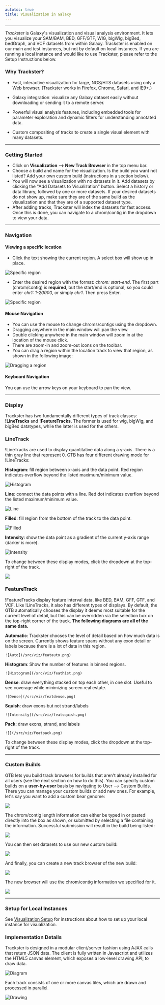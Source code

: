 ```yaml
---
autotoc: true
title: Visualization in Galaxy
---
```




----

*Trackster* is Galaxy's visualization and visual analysis environment. It lets you visualize your SAM/BAM, BED, GFF/GTF, WIG, bigWig, bigBed, bedGraph, and VCF datasets from within Galaxy. Trackster is enabled on our main and test instances, but not by default on local instances. If you are running a local instance and would like to use Trackster, please refer to the Setup Instructions below.

### Why Trackster?

* Fast, interactive visualization for large, NGS/HTS datasets using only a Web browser. (Trackster works in Firefox, Chrome, Safari, and IE9+.)
* Galaxy integration: visualize any Galaxy dataset easily without downloading or sending it to a remote server.

* Powerful visual analysis features, including embedded tools for parameter exploration and dynamic filters for understanding annotated data.
* Custom compositing of tracks to create a single visual element with many datasets.

----

### Getting Started

* Click on **Visualization --> New Track Browser** in the top menu bar.
* Choose a build and name for the visualization. Is the build you want not listed? Add your own custom build (instructions in a section below).
* You will now see a visualization with no datasets in it. Add datasets by clicking the "Add Datasets to Visualization" button. Select a history or data library, followed by one or more datasets. If your desired datasets do not show up, make sure they are of the same build as the visualization and that they are of a supported dataset type.
* After adding tracks, Trackster will index the datasets for fast access. Once this is done, you can navigate to a chrom/contig in the dropdown to view your data.

----

### Navigation

#### Viewing a specific location

* Click the text showing the current region. A select box will show up in place.

![Specific region](/src/viz/keyboard1.png)

* Enter the desired region with the format: *chrom: start-end*. The first part (chrom/contig) is **required**, but the start/end is optional, so you could enter *chr1: 1-20000*, or simply *chr1*. Then press Enter.

![Specific region](/src/viz/keyboard2.png)


#### Mouse Navigation

* You can use the mouse to change chroms/contigs using the dropdown.
* Dragging anywhere in the main window will pan the view.
* Double clicking anywhere in the main window will zoom in at the location of the mouse click.
* There are zoom-in and zoom-out icons on the toolbar.
* You can drag a region within the location track to view that region, as shown in the following image:

![Dragging a region](/src/viz/drag.png)

#### Keyboard Navigation

You can use the arrow keys on your keyboard to pan the view.

----

### Display

Trackster has two fundamentally different types of track classes: **!LineTracks** and **!FeatureTracks**. The former is used for wig, bigWig, and bigBed datatypes, while the latter is used for the others.

### LineTrack

!LineTracks are used to display quantitative data along a y-axis. There is a thin gray line that represent 0. GTB has four different drawing mode for !LineTracks:

**Histogram**: fill region between x-axis and the data point. Red region indicates overflow beyond the listed maximum/minimum value.

![Histogram](/src/viz/histogram.png)

**Line**: connect the data points with a line. Red dot indicates overflow beyond the listed maximum/minimum value.

![Line](/src/viz/line.png)

**Filled**: fill region from the bottom of the track to the data point.

![Filled](/src/viz/filled.png)

**Intensity**: show the data point as a gradient of the current y-axis range (darker is more).

![Intensity](/src/viz/intensity.png)

To change between these display modes, click the dropdown at the top-right of the track.

![](/src/viz/modedrag.png)

### FeatureTrack

!FeatureTracks display feature interval data, like BED, BAM, GFF, GTF, and VCF. Like !LineTracks, it also has different types of displays.
By default, the GTB automatically chooses the display it deems most suitable for the current level of detail, but this can be overridden
via the selection box on the top-right corner of the track. **The following diagrams are all of the same data.**

**Automatic**: Trackster chooses the level of detail based on how much data is on the screen. Currently shows feature spans without any exon detail or labels because there is a lot of data in this region.

    ![Auto](/src/viz/featauto.png)

**Histogram**: Show the number of features in binned regions.

    ![Histogram](/src/viz/feathist.png)

**Dense**: draw everything stacked on top each other, in one slot. Useful to see coverage while minimizing screen real estate.

    ![Dense](/src/viz/featdense.png)

**Squish**: draw exons but not strand/labels

    ![Intensity](/src/viz/featsquish.png)

**Pack**: draw exons, strand, and labels

    ![](/src/viz/featpack.png)

To change between these display modes, click the dropdown at the top-right of the track.

----

### Custom Builds

GTB lets you build track browsers for builds that aren't already installed for all users (see the next section on how to do this). You can specify custom builds on a **user-by-user** basis by navigating to User --> Custom Builds. There you can manage your custom builds or add new ones. For example, let's say you want to add a custom bear genome:

![](/src/viz/custom1.png)

The chrom/contig length information can either be typed in or pasted directly into the box as shown, or submitted by selecting a file containing the information. Successful submission will result in the build being listed:

![](/src/viz/custom2.png)

You can then set datasets to use our new custom build:

![](/src/viz/custom3.png)

And finally, you can create a new track browser of the new build:

![](/src/viz/custom4.png)

The new browser will use the chrom/contig information we specified for it.

![](/src/viz/custom5.png)

----

### Setup for Local Instances

See [Visualization Setup](/src/VisualizationSetup/index.md) for instructions about how to set up your local instance for visualization.

### Implementation Details

Trackster is designed in a modular client/server fashion using AJAX calls that return JSON data. The client is fully written in Javascript and utilizes the HTML5 canvas element, which exposes a low-level drawing API, to draw data.

![Diagram](/src/viz/tracksterdiagram.png)

Each track consists of one or more canvas tiles, which are drawn and processed in parallel.

![Drawing](/src/viz/drawingmethod.png)
